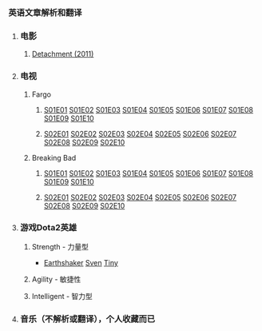### 英语文章解析和翻译

1. ### 电影
	1. <a href="/English/Movie/Detachment-2011">Detachment (2011)</a>

1. ### 电视
	1. Fargo
		1.  <a href="/English/TV/Fargo/S01E01">S01E01</a>
			<a href="/English/TV/Fargo/S01E02">S01E02</a>
			<a href="/English/TV/Fargo/S01E03">S01E03</a>
			<a href="/English/TV/Fargo/S01E04">S01E04</a>
			<a href="/English/TV/Fargo/S01E05">S01E05</a>
			<a href="/English/TV/Fargo/S01E06">S01E06</a>
			<a href="/English/TV/Fargo/S01E07">S01E07</a>
			<a href="/English/TV/Fargo/S01E08">S01E08</a>
			<a href="/English/TV/Fargo/S01E09">S01E09</a>
			<a href="/English/TV/Fargo/S01E10">S01E10</a>

		2.  <a href="/English/TV/Fargo/S02E01">S02E01</a>
			<a href="/English/TV/Fargo/S02E02">S02E02</a>
			<a href="/English/TV/Fargo/S02E03">S02E03</a>
			<a href="/English/TV/Fargo/S02E04">S02E04</a>
			<a href="/English/TV/Fargo/S02E05">S02E05</a>
			<a href="/English/TV/Fargo/S02E06">S02E06</a>
			<a href="/English/TV/Fargo/S02E07">S02E07</a>
			<a href="/English/TV/Fargo/S02E08">S02E08</a>
			<a href="/English/TV/Fargo/S02E09">S02E09</a>
			<a href="/English/TV/Fargo/S02E10">S02E10</a>

	1. Breaking Bad
		1.  <a href="/English/TV/Breaking_bad/S01E01">S01E01</a>
		    <a href="/English/TV/Breaking_bad/S01E02">S01E02</a>
		    <a href="/English/TV/Breaking_bad/S01E03">S01E03</a>
		    <a href="/English/TV/Breaking_bad/S01E04">S01E04</a>
		    <a href="/English/TV/Breaking_bad/S01E05">S01E05</a>
		    <a href="/English/TV/Breaking_bad/S01E06">S01E06</a>
		    <a href="/English/TV/Breaking_bad/S01E07">S01E07</a>
		    <a href="/English/TV/Breaking_bad/S01E08">S01E08</a>
		    <a href="/English/TV/Breaking_bad/S01E09">S01E09</a>
		    <a href="/English/TV/Breaking_bad/S01E10">S01E10</a>

		2.  <a href="/English/TV/Breaking_bad/S02E01">S02E01</a>
		    <a href="/English/TV/Breaking_bad/S02E02">S02E02</a>
		    <a href="/English/TV/Breaking_bad/S02E03">S02E03</a>
		    <a href="/English/TV/Breaking_bad/S02E04">S02E04</a>
		    <a href="/English/TV/Breaking_bad/S02E05">S02E05</a>
		    <a href="/English/TV/Breaking_bad/S02E06">S02E06</a>
		    <a href="/English/TV/Breaking_bad/S02E07">S02E07</a>
		    <a href="/English/TV/Breaking_bad/S02E08">S02E08</a>
		    <a href="/English/TV/Breaking_bad/S02E09">S02E09</a>
		    <a href="/English/TV/Breaking_bad/S02E10">S02E10</a>

1. ### 游戏Dota2英雄
	1. Strength - 力量型
		- <a href="/English/Game/Earthshaker">Earthshaker</a>
		  <a href="/English/Game/Sven">Sven</a>
		  <a href="/English/Game/Tiny">Tiny</a>
	2. Agility - 敏捷性

	3. Intelligent - 智力型

1. ### 音乐（不解析或翻译），个人收藏而已
